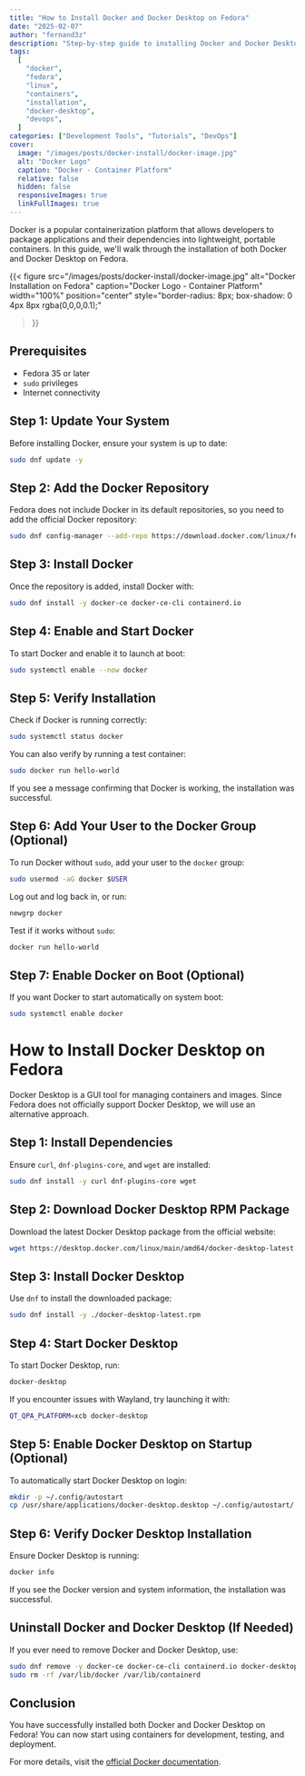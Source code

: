 ```yaml
---
title: "How to Install Docker and Docker Desktop on Fedora"
date: "2025-02-07"
author: "fernand3z"
description: "Step-by-step guide to installing Docker and Docker Desktop on Fedora."
tags:
  [
    "docker",
    "fedora",
    "linux",
    "containers",
    "installation",
    "docker-desktop",
    "devops",
  ]
categories: ["Development Tools", "Tutorials", "DevOps"]
cover:
  image: "/images/posts/docker-install/docker-image.jpg"
  alt: "Docker Logo"
  caption: "Docker - Container Platform"
  relative: false
  hidden: false
  responsiveImages: true
  linkFullImages: true
---
```


Docker is a popular containerization platform that allows developers to package applications and their dependencies into lightweight, portable containers. In this guide, we'll walk through the installation of both Docker and Docker Desktop on Fedora.

{{< figure
src="/images/posts/docker-install/docker-image.jpg"
alt="Docker Installation on Fedora"
caption="Docker Logo - Container Platform"
width="100%"
position="center"
style="border-radius: 8px; box-shadow: 0 4px 8px rgba(0,0,0,0.1);"

> }}

## Prerequisites

- Fedora 35 or later
- `sudo` privileges
- Internet connectivity

## Step 1: Update Your System

Before installing Docker, ensure your system is up to date:

```sh
sudo dnf update -y
```

## Step 2: Add the Docker Repository

Fedora does not include Docker in its default repositories, so you need to add the official Docker repository:

```sh
sudo dnf config-manager --add-repo https://download.docker.com/linux/fedora/docker-ce.repo
```

## Step 3: Install Docker

Once the repository is added, install Docker with:

```sh
sudo dnf install -y docker-ce docker-ce-cli containerd.io
```

## Step 4: Enable and Start Docker

To start Docker and enable it to launch at boot:

```sh
sudo systemctl enable --now docker
```

## Step 5: Verify Installation

Check if Docker is running correctly:

```sh
sudo systemctl status docker
```

You can also verify by running a test container:

```sh
sudo docker run hello-world
```

If you see a message confirming that Docker is working, the installation was successful.

## Step 6: Add Your User to the Docker Group (Optional)

To run Docker without `sudo`, add your user to the `docker` group:

```sh
sudo usermod -aG docker $USER
```

Log out and log back in, or run:

```sh
newgrp docker
```

Test if it works without `sudo`:

```sh
docker run hello-world
```

## Step 7: Enable Docker on Boot (Optional)

If you want Docker to start automatically on system boot:

```sh
sudo systemctl enable docker
```

# How to Install Docker Desktop on Fedora

Docker Desktop is a GUI tool for managing containers and images. Since Fedora does not officially support Docker Desktop, we will use an alternative approach.

## Step 1: Install Dependencies

Ensure `curl`, `dnf-plugins-core`, and `wget` are installed:

```sh
sudo dnf install -y curl dnf-plugins-core wget
```

## Step 2: Download Docker Desktop RPM Package

Download the latest Docker Desktop package from the official website:

```sh
wget https://desktop.docker.com/linux/main/amd64/docker-desktop-latest.rpm
```

## Step 3: Install Docker Desktop

Use `dnf` to install the downloaded package:

```sh
sudo dnf install -y ./docker-desktop-latest.rpm
```

## Step 4: Start Docker Desktop

To start Docker Desktop, run:

```sh
docker-desktop
```

If you encounter issues with Wayland, try launching it with:

```sh
QT_QPA_PLATFORM=xcb docker-desktop
```

## Step 5: Enable Docker Desktop on Startup (Optional)

To automatically start Docker Desktop on login:

```sh
mkdir -p ~/.config/autostart
cp /usr/share/applications/docker-desktop.desktop ~/.config/autostart/
```

## Step 6: Verify Docker Desktop Installation

Ensure Docker Desktop is running:

```sh
docker info
```

If you see the Docker version and system information, the installation was successful.

## Uninstall Docker and Docker Desktop (If Needed)

If you ever need to remove Docker and Docker Desktop, use:

```sh
sudo dnf remove -y docker-ce docker-ce-cli containerd.io docker-desktop
sudo rm -rf /var/lib/docker /var/lib/containerd
```

## Conclusion

You have successfully installed both Docker and Docker Desktop on Fedora! You can now start using containers for development, testing, and deployment.

For more details, visit the [official Docker documentation](https://docs.docker.com/engine/install/fedora/).
